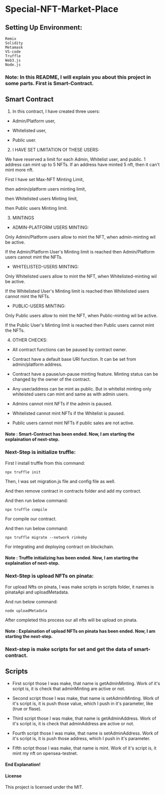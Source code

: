 # Special-NFT-Market-Place

## Setting Up Environment:
```
Remix
Solidity
Metamask
VS-code
Truffle
Web3.js
Node.js
```

### Note: In this README, I will explain you about this project in some parts. First is Smart-Contract.

## Smart Contract

1. In this contract, I have created three users:

- Admin/Platform user,

- Whitelisted user,

- Public user.


2. I HAVE SET LIMITATION Of THESE USERS:

We have reserved a limit for each Admin, Whitelist user, and public. 1 address can mint up to 5 NFTs. If an address have minted 5 nft, then it can't mint more nft.

First I have set Max-NFT Minting Limit,

then admin/platform users minting limit,

then Whitelisted users Minting limit,

then Public users Minting limit.      
            

3. MINTINGS

- ADMIN-PLATFORM USERS MINTING: 

Only Admin/Platform users allow to mint the NFT, when admin-minting wil be active.

If the Admin/Platform User's Minting limit is reached then Admin/Platform users cannot mint the NFTs.


- WHITELISTED-USERS MINTING: 

Only Whitelisted users allow to mint the NFT, when Whitelisted-minting wil be active.

If the Whitelisted User's Minting limit is reached then Whitelisted users cannot mint the NFTs.



- PUBLIC-USERS MINTING:

Only Public users allow to mint the NFT, when Public-minting wil be active.

If the Public User's Minting limit is reached then Public users cannot mint the NFTs.


4. OTHER CHECKS:

- All contract functions can be paused by contract owner.   

- Contract have a default base URI function. It can be set from admin/platform address.

- Contract have a pause/un-pause minting feature. Minting status can be changed by the owner of the contract.
 
- Any user/address can be mint as public. But in whitelist minting only whiteisted users can mint and same as with admin users.

- Admins cannot mint NFTs if the admin is paused.

- Whitelisted cannot mint NFTs if the Whitelist is paused.

- Public users cannot mint NFTs if public sales are not active.  

#### Note : Smart-Contract has been ended. Now, I am starting the explaination of next-step.

### Next-Step is initialize truffle:

First I install truffle from this command:
```
npx truffle init
```

Then, I was set migration.js file and config file as well.

And then remove contract in contracts folder and add my contract.

And then run below command:
```
npx truffle compile
```

For compile our contract.

And then run below command:
```
npx truffle migrate --network rinkeby
```

For integrating and deploying contract on blockchain.

#### Note : Truffle initializing has been ended. Now, I am starting the explaination of next-step.

### Next-Step is upload NFTs on pinata:

For upload Nfts on pinata, I was make scripts in scripts folder, it names is pinataApi and uploadMetadata.

And run below command:
```
node uploadMetadata
```

After completed this process our all nfts will be upload on pinata.

#### Note : Explaination of upload NFTs on pinata has been ended. Now, I am starting the next-step.

### Next-step is make scripts for set and get the data of smart-contract.

## Scripts

- First script those I was make, that name is getAdminMinting. Work of it's script is, it is check that adminMinting are active or not.

- Second script those I was make, that name is setAdminMinting. Work of it's script is, it is push those value, which I push in it's parameter, like (true or flase).

- Third script those I was make, that name is getAdminAddress. Work of it's script is, it is check that adminAddress are active or not.

- Fourth script those I was make, that name is setAdminAddress. Work of it's script is, it is push those address, which I push in it's parameter.

- Fifth script those I was make, that name is mint. Work of it's script is, it mint my nft on opensea-testnet.

#### End Explanation!

#### License
This project is licensed under the MIT.
